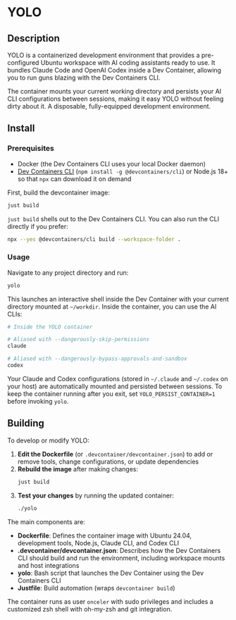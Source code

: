 # YOLO

## Description

YOLO is a containerized development environment that provides a pre-configured Ubuntu workspace with AI coding assistants ready to use. It bundles Claude Code and OpenAI Codex inside a Dev Container, allowing you to run guns blazing with the Dev Containers CLI.

The container mounts your current working directory and persists your AI CLI configurations between sessions, making it easy YOLO without feeling dirty about it. A disposable, fully-equipped development environment.

## Install

### Prerequisites

- Docker (the Dev Containers CLI uses your local Docker daemon)
- [Dev Containers CLI](https://github.com/devcontainers/cli) (`npm install -g @devcontainers/cli`) or Node.js 18+ so that `npx` can download it on demand

First, build the devcontainer image:

```bash
just build
```

`just build` shells out to the Dev Containers CLI. You can also run the CLI directly if you prefer:

```bash
npx --yes @devcontainers/cli build --workspace-folder .
```

### Usage

Navigate to any project directory and run:

```bash
yolo
```

This launches an interactive shell inside the Dev Container with your current directory mounted at `~/workdir`. Inside the container, you can use the AI CLIs:

```bash
# Inside the YOLO container

# Aliased with --dangerously-skip-permissions
claude

# Aliased with --dangerously-bypass-approvals-and-sandbox
codex
```

Your Claude and Codex configurations (stored in `~/.claude` and `~/.codex` on your host) are automatically mounted and persisted between sessions. To keep the container running after you exit, set `YOLO_PERSIST_CONTAINER=1` before invoking `yolo`.

## Building

To develop or modify YOLO:

1. **Edit the Dockerfile** (or `.devcontainer/devcontainer.json`) to add or remove tools, change configurations, or update dependencies
2. **Rebuild the image** after making changes:
   ```bash
   just build
   ```
3. **Test your changes** by running the updated container:
   ```bash
   ./yolo
   ```

The main components are:
- **Dockerfile**: Defines the container image with Ubuntu 24.04, development tools, Node.js, Claude CLI, and Codex CLI
- **.devcontainer/devcontainer.json**: Describes how the Dev Containers CLI should build and run the environment, including workspace mounts and host integrations
- **yolo**: Bash script that launches the Dev Container using the Dev Containers CLI
- **Justfile**: Build automation (wraps `devcontainer build`)

The container runs as user `onceler` with sudo privileges and includes a customized zsh shell with oh-my-zsh and git integration.

